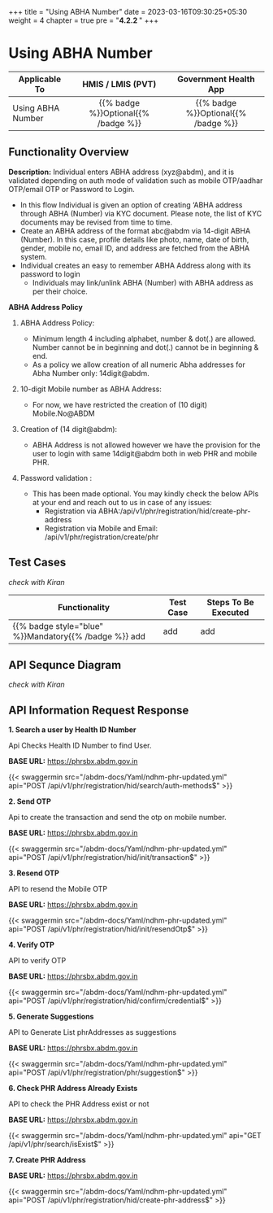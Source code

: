 +++
title = "Using ABHA Number"
date = 2023-03-16T09:30:25+05:30
weight = 4
chapter = true
pre = "<b>4.2.2 </b>"
+++

# Using ABHA Number
|  Applicable To                             |   HMIS / LMIS (PVT)  |   Government Health App  |  
|-------------------------------|:----------------------:|:--------------------:|
|   Using ABHA Number                     |  {{% badge %}}Optional{{% /badge %}}       |  {{% badge %}}Optional{{% /badge %}}         |  

## Functionality Overview

**Description:** Individual enters ABHA address (xyz@abdm), and it is validated depending on auth mode of validation such as mobile OTP/aadhar OTP/email OTP or Password to Login.

 - In this flow Individual is given an option of creating ‘ABHA address through ABHA (Number) via KYC document. Please note, the list of KYC documents may be revised from time to time.
 - Create an ABHA address of the format abc@abdm via 14-digit ABHA (Number). In this case, profile details like photo, name, date of birth, gender, mobile no, email ID, and address are fetched from the ABHA system.
 - Individual creates an easy to remember ABHA Address along with its password to login
   - Individuals may link/unlink ABHA (Number) with ABHA address as per their choice.


**ABHA Address Policy**

1. ABHA Address Policy:
	- Minimum length 4 including alphabet, number & dot(.) are allowed. Number cannot be in beginning and dot(.) cannot be in beginning & end.
	- As a policy we allow creation of all numeric Abha addresses for Abha Number only: 14digit@abdm.

2. 10-digit Mobile number as ABHA Address:
	- For now, we have restricted the creation of (10 digit) Mobile.No@ABDM

3. Creation of (14 digit@abdm):
	- ABHA Address is not allowed however we have the provision for the user to login with same 14digit@abdm both in web PHR and mobile PHR.

4. Password validation :
	- This has been made optional. You may kindly check the below APIs at your end and reach out to us in case of any issues:
		- Registration via ABHA:/api/v1/phr/registration/hid/create-phr-address
		- Registration via Mobile and Email: /api/v1/phr/registration/create/phr

## Test Cases

*check with Kiran*

Functionality|Test Case|Steps To Be Executed|
| ----- | ----- | ----- |
{{% badge style="blue" %}}Mandatory{{% /badge %}} add |add |add


## API Sequnce Diagram

*check with Kiran*

## API Information Request Response 

**1. Search a user by Health ID Number**

Api Checks Health ID Number to find User.

**BASE URL:** https://phrsbx.abdm.gov.in

{{< swaggermin src="/abdm-docs/Yaml/ndhm-phr-updated.yml" api="POST /api/v1/phr/registration/hid/search/auth-methods$" >}}


**2. Send OTP**

Api to create the transaction and send the otp on mobile number.

**BASE URL:** https://phrsbx.abdm.gov.in

{{< swaggermin src="/abdm-docs/Yaml/ndhm-phr-updated.yml" api="POST /api/v1/phr/registration/hid/init/transaction$" >}}

**3. Resend OTP**

API to resend the Mobile OTP

**BASE URL:** https://phrsbx.abdm.gov.in

{{< swaggermin src="/abdm-docs/Yaml/ndhm-phr-updated.yml" api="POST /api/v1/phr/registration/hid/init/resendOtp$" >}}

**4. Verify OTP**

API to verify OTP

**BASE URL:** https://phrsbx.abdm.gov.in

{{< swaggermin src="/abdm-docs/Yaml/ndhm-phr-updated.yml" api="POST /api/v1/phr/registration/hid/confirm/credential$" >}}

**5. Generate Suggestions**

API to Generate List phrAddresses as suggestions

**BASE URL:** https://phrsbx.abdm.gov.in

{{< swaggermin src="/abdm-docs/Yaml/ndhm-phr-updated.yml" api="POST /api/v1/phr/registration/phr/suggestion$" >}}

**6. Check PHR Address Already Exists**

API to check the PHR Address exist or not

**BASE URL:** https://phrsbx.abdm.gov.in

{{< swaggermin src="/abdm-docs/Yaml/ndhm-phr-updated.yml" api="GET /api/v1/phr/search/isExist$" >}}

**7. Create PHR Address**

**BASE URL:** https://phrsbx.abdm.gov.in

{{< swaggermin src="/abdm-docs/Yaml/ndhm-phr-updated.yml" api="POST /api/v1/phr/registration/hid/create-phr-address$" >}}

